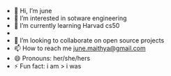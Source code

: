 - 👋 Hi, I’m june
- 👀 I’m interested in sotware engineering
- 🌱 I’m currently learning Harvad cs50
- 
- 💞️ I’m looking to collaborate on open source projects
- 📫 How to reach me june.maithya@gmail.com
- 😄 Pronouns: her/she/hers
- ⚡ Fun fact: i am > i was

<!---
june922/june922 is a ✨ special ✨ repository because its `README.md` (this file) appears on your GitHub profile.
You can click the Preview link to take a look at your changes.
--->

